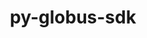 ---
title: "py-globus-sdk"
layout: cache
categories: [package, develop]
meta: {"versions": ["3.42.0"], "compilers": ["gcc@=11.4.0", "gcc@=9.4.0", "oneapi@=2024.2.0", "oneapi@=2024.2.1"], "oss": ["ubuntu20.04", "ubuntu22.04"], "platforms": ["linux"], "targets": ["neoverse_v1", "neoverse_v2", "ppc64le", "x86_64_v3"], "stacks": ["e4s", "e4s-neoverse-v2", "e4s-neoverse_v1", "e4s-oneapi", "e4s-power", "root"], "num_specs": 37, "num_specs_by_stack": {"root": 37, "e4s-power": 7, "e4s-neoverse_v1": 7, "e4s-neoverse-v2": 8, "e4s": 7, "e4s-oneapi": 8}}
spec_details: [{"hash": "a2c56g7lvmxvexwxkweqlq4pgs46as3g", "compiler": "gcc@=9.4.0", "versions": ["3.42.0"], "os": "ubuntu20.04", "platform": "linux", "target": "ppc64le", "variants": ["build_system=python_pip"], "stacks": ["root", "e4s-power"], "size": "-", "tarball": "https://binaries.spack.io/develop/build_cache/linux-ubuntu20.04-ppc64le/gcc-9.4.0/py-globus-sdk-3.42.0/linux-ubuntu20.04-ppc64le-gcc-9.4.0-py-globus-sdk-3.42.0-a2c56g7lvmxvexwxkweqlq4pgs46as3g.spack"}, {"hash": "jnydkg6oleb2hfjob2bmyx5nuwkql3bz", "compiler": "gcc@=9.4.0", "versions": ["3.42.0"], "os": "ubuntu20.04", "platform": "linux", "target": "ppc64le", "variants": ["build_system=python_pip"], "stacks": ["root", "e4s-power"], "size": "-", "tarball": "https://binaries.spack.io/develop/build_cache/linux-ubuntu20.04-ppc64le/gcc-9.4.0/py-globus-sdk-3.42.0/linux-ubuntu20.04-ppc64le-gcc-9.4.0-py-globus-sdk-3.42.0-jnydkg6oleb2hfjob2bmyx5nuwkql3bz.spack"}, {"hash": "zlslcvfu7zophehfzrm5q7kju6gebg5i", "compiler": "gcc@=9.4.0", "versions": ["3.42.0"], "os": "ubuntu20.04", "platform": "linux", "target": "ppc64le", "variants": ["build_system=python_pip"], "stacks": ["root", "e4s-power"], "size": "-", "tarball": "https://binaries.spack.io/develop/build_cache/linux-ubuntu20.04-ppc64le/gcc-9.4.0/py-globus-sdk-3.42.0/linux-ubuntu20.04-ppc64le-gcc-9.4.0-py-globus-sdk-3.42.0-zlslcvfu7zophehfzrm5q7kju6gebg5i.spack"}, {"hash": "6wviliybehl7gbscrnjjqnhrqfugoiht", "compiler": "gcc@=9.4.0", "versions": ["3.42.0"], "os": "ubuntu20.04", "platform": "linux", "target": "ppc64le", "variants": ["build_system=python_pip"], "stacks": ["root", "e4s-power"], "size": "-", "tarball": "https://binaries.spack.io/develop/build_cache/linux-ubuntu20.04-ppc64le/gcc-9.4.0/py-globus-sdk-3.42.0/linux-ubuntu20.04-ppc64le-gcc-9.4.0-py-globus-sdk-3.42.0-6wviliybehl7gbscrnjjqnhrqfugoiht.spack"}, {"hash": "xrddnahlb2y4hwpokzugedxnepu36xrs", "compiler": "gcc@=9.4.0", "versions": ["3.42.0"], "os": "ubuntu20.04", "platform": "linux", "target": "ppc64le", "variants": ["build_system=python_pip"], "stacks": ["root", "e4s-power"], "size": "-", "tarball": "https://binaries.spack.io/develop/build_cache/linux-ubuntu20.04-ppc64le/gcc-9.4.0/py-globus-sdk-3.42.0/linux-ubuntu20.04-ppc64le-gcc-9.4.0-py-globus-sdk-3.42.0-xrddnahlb2y4hwpokzugedxnepu36xrs.spack"}, {"hash": "lewxwtjovoiasoclamv4sbnvubkibz42", "compiler": "gcc@=9.4.0", "versions": ["3.42.0"], "os": "ubuntu20.04", "platform": "linux", "target": "ppc64le", "variants": ["build_system=python_pip"], "stacks": ["root", "e4s-power"], "size": "-", "tarball": "https://binaries.spack.io/develop/build_cache/linux-ubuntu20.04-ppc64le/gcc-9.4.0/py-globus-sdk-3.42.0/linux-ubuntu20.04-ppc64le-gcc-9.4.0-py-globus-sdk-3.42.0-lewxwtjovoiasoclamv4sbnvubkibz42.spack"}, {"hash": "eb2wbiv6xczthn6s7w7vmdaprldlryb3", "compiler": "gcc@=9.4.0", "versions": ["3.42.0"], "os": "ubuntu20.04", "platform": "linux", "target": "ppc64le", "variants": ["build_system=python_pip"], "stacks": ["root", "e4s-power"], "size": "-", "tarball": "https://binaries.spack.io/develop/build_cache/linux-ubuntu20.04-ppc64le/gcc-9.4.0/py-globus-sdk-3.42.0/linux-ubuntu20.04-ppc64le-gcc-9.4.0-py-globus-sdk-3.42.0-eb2wbiv6xczthn6s7w7vmdaprldlryb3.spack"}, {"hash": "2va4kfxvsf5g35rzdzde5dcs5mc5mn7g", "compiler": "gcc@=11.4.0", "versions": ["3.42.0"], "os": "ubuntu22.04", "platform": "linux", "target": "neoverse_v1", "variants": ["build_system=python_pip"], "stacks": ["root", "e4s-neoverse_v1"], "size": "-", "tarball": "https://binaries.spack.io/develop/build_cache/linux-ubuntu22.04-neoverse_v1/gcc-11.4.0/py-globus-sdk-3.42.0/linux-ubuntu22.04-neoverse_v1-gcc-11.4.0-py-globus-sdk-3.42.0-2va4kfxvsf5g35rzdzde5dcs5mc5mn7g.spack"}, {"hash": "z5dt4pjq3xfxbtjql4merj56mjn4l7xl", "compiler": "gcc@=11.4.0", "versions": ["3.42.0"], "os": "ubuntu22.04", "platform": "linux", "target": "neoverse_v1", "variants": ["build_system=python_pip"], "stacks": ["root", "e4s-neoverse_v1"], "size": "-", "tarball": "https://binaries.spack.io/develop/build_cache/linux-ubuntu22.04-neoverse_v1/gcc-11.4.0/py-globus-sdk-3.42.0/linux-ubuntu22.04-neoverse_v1-gcc-11.4.0-py-globus-sdk-3.42.0-z5dt4pjq3xfxbtjql4merj56mjn4l7xl.spack"}, {"hash": "xt2dzqgjmmn6hzubl5kx5ieltswqxixb", "compiler": "gcc@=11.4.0", "versions": ["3.42.0"], "os": "ubuntu22.04", "platform": "linux", "target": "neoverse_v1", "variants": ["build_system=python_pip"], "stacks": ["root", "e4s-neoverse_v1"], "size": "-", "tarball": "https://binaries.spack.io/develop/build_cache/linux-ubuntu22.04-neoverse_v1/gcc-11.4.0/py-globus-sdk-3.42.0/linux-ubuntu22.04-neoverse_v1-gcc-11.4.0-py-globus-sdk-3.42.0-xt2dzqgjmmn6hzubl5kx5ieltswqxixb.spack"}, {"hash": "wsyfzaf5m7chyi6ah3fdk4zwe7ts7xus", "compiler": "gcc@=11.4.0", "versions": ["3.42.0"], "os": "ubuntu22.04", "platform": "linux", "target": "neoverse_v1", "variants": ["build_system=python_pip"], "stacks": ["root", "e4s-neoverse_v1"], "size": "-", "tarball": "https://binaries.spack.io/develop/build_cache/linux-ubuntu22.04-neoverse_v1/gcc-11.4.0/py-globus-sdk-3.42.0/linux-ubuntu22.04-neoverse_v1-gcc-11.4.0-py-globus-sdk-3.42.0-wsyfzaf5m7chyi6ah3fdk4zwe7ts7xus.spack"}, {"hash": "ycgusqecnjkf3x5lobn266czartrtare", "compiler": "gcc@=11.4.0", "versions": ["3.42.0"], "os": "ubuntu22.04", "platform": "linux", "target": "neoverse_v1", "variants": ["build_system=python_pip"], "stacks": ["root", "e4s-neoverse_v1"], "size": "-", "tarball": "https://binaries.spack.io/develop/build_cache/linux-ubuntu22.04-neoverse_v1/gcc-11.4.0/py-globus-sdk-3.42.0/linux-ubuntu22.04-neoverse_v1-gcc-11.4.0-py-globus-sdk-3.42.0-ycgusqecnjkf3x5lobn266czartrtare.spack"}, {"hash": "tr2nmm6ia6ooigj7hiyuk33ehxqb2ath", "compiler": "gcc@=11.4.0", "versions": ["3.42.0"], "os": "ubuntu22.04", "platform": "linux", "target": "neoverse_v1", "variants": ["build_system=python_pip"], "stacks": ["root", "e4s-neoverse_v1"], "size": "-", "tarball": "https://binaries.spack.io/develop/build_cache/linux-ubuntu22.04-neoverse_v1/gcc-11.4.0/py-globus-sdk-3.42.0/linux-ubuntu22.04-neoverse_v1-gcc-11.4.0-py-globus-sdk-3.42.0-tr2nmm6ia6ooigj7hiyuk33ehxqb2ath.spack"}, {"hash": "q6bhajbz5j5hkrqajpwkokanzy7foluy", "compiler": "gcc@=11.4.0", "versions": ["3.42.0"], "os": "ubuntu22.04", "platform": "linux", "target": "neoverse_v1", "variants": ["build_system=python_pip"], "stacks": ["root", "e4s-neoverse_v1"], "size": "-", "tarball": "https://binaries.spack.io/develop/build_cache/linux-ubuntu22.04-neoverse_v1/gcc-11.4.0/py-globus-sdk-3.42.0/linux-ubuntu22.04-neoverse_v1-gcc-11.4.0-py-globus-sdk-3.42.0-q6bhajbz5j5hkrqajpwkokanzy7foluy.spack"}, {"hash": "aautsfyfgk4h2vib5fkismpvxi66dy46", "compiler": "gcc@=11.4.0", "versions": ["3.42.0"], "os": "ubuntu22.04", "platform": "linux", "target": "neoverse_v2", "variants": ["build_system=python_pip"], "stacks": ["root", "e4s-neoverse-v2"], "size": "-", "tarball": "https://binaries.spack.io/develop/build_cache/linux-ubuntu22.04-neoverse_v2/gcc-11.4.0/py-globus-sdk-3.42.0/linux-ubuntu22.04-neoverse_v2-gcc-11.4.0-py-globus-sdk-3.42.0-aautsfyfgk4h2vib5fkismpvxi66dy46.spack"}, {"hash": "em67b3a55euftdbzyjt3gtsj62zpkgzv", "compiler": "gcc@=11.4.0", "versions": ["3.42.0"], "os": "ubuntu22.04", "platform": "linux", "target": "neoverse_v2", "variants": ["build_system=python_pip"], "stacks": ["root", "e4s-neoverse-v2"], "size": "-", "tarball": "https://binaries.spack.io/develop/build_cache/linux-ubuntu22.04-neoverse_v2/gcc-11.4.0/py-globus-sdk-3.42.0/linux-ubuntu22.04-neoverse_v2-gcc-11.4.0-py-globus-sdk-3.42.0-em67b3a55euftdbzyjt3gtsj62zpkgzv.spack"}, {"hash": "let2d7o5utvivuyybh3mztmjtuvvemjg", "compiler": "gcc@=11.4.0", "versions": ["3.42.0"], "os": "ubuntu22.04", "platform": "linux", "target": "neoverse_v2", "variants": ["build_system=python_pip"], "stacks": ["root", "e4s-neoverse-v2"], "size": "-", "tarball": "https://binaries.spack.io/develop/build_cache/linux-ubuntu22.04-neoverse_v2/gcc-11.4.0/py-globus-sdk-3.42.0/linux-ubuntu22.04-neoverse_v2-gcc-11.4.0-py-globus-sdk-3.42.0-let2d7o5utvivuyybh3mztmjtuvvemjg.spack"}, {"hash": "jingccfbc7h34ymoi45swgnjcydc237n", "compiler": "gcc@=11.4.0", "versions": ["3.42.0"], "os": "ubuntu22.04", "platform": "linux", "target": "neoverse_v2", "variants": ["build_system=python_pip"], "stacks": ["root", "e4s-neoverse-v2"], "size": "-", "tarball": "https://binaries.spack.io/develop/build_cache/linux-ubuntu22.04-neoverse_v2/gcc-11.4.0/py-globus-sdk-3.42.0/linux-ubuntu22.04-neoverse_v2-gcc-11.4.0-py-globus-sdk-3.42.0-jingccfbc7h34ymoi45swgnjcydc237n.spack"}, {"hash": "7q5ger3ctdtgs7bbgdrooqfojzohkwgj", "compiler": "gcc@=11.4.0", "versions": ["3.42.0"], "os": "ubuntu22.04", "platform": "linux", "target": "neoverse_v2", "variants": ["build_system=python_pip"], "stacks": ["root", "e4s-neoverse-v2"], "size": "-", "tarball": "https://binaries.spack.io/develop/build_cache/linux-ubuntu22.04-neoverse_v2/gcc-11.4.0/py-globus-sdk-3.42.0/linux-ubuntu22.04-neoverse_v2-gcc-11.4.0-py-globus-sdk-3.42.0-7q5ger3ctdtgs7bbgdrooqfojzohkwgj.spack"}, {"hash": "zrowwcd3mtfkus2ahjquzxxm2atn2kko", "compiler": "gcc@=11.4.0", "versions": ["3.42.0"], "os": "ubuntu22.04", "platform": "linux", "target": "neoverse_v2", "variants": ["build_system=python_pip"], "stacks": ["root", "e4s-neoverse-v2"], "size": "-", "tarball": "https://binaries.spack.io/develop/build_cache/linux-ubuntu22.04-neoverse_v2/gcc-11.4.0/py-globus-sdk-3.42.0/linux-ubuntu22.04-neoverse_v2-gcc-11.4.0-py-globus-sdk-3.42.0-zrowwcd3mtfkus2ahjquzxxm2atn2kko.spack"}, {"hash": "nkapgei5dheh4myetqgomh3lvdmj5phy", "compiler": "gcc@=11.4.0", "versions": ["3.42.0"], "os": "ubuntu22.04", "platform": "linux", "target": "neoverse_v2", "variants": ["build_system=python_pip"], "stacks": ["root", "e4s-neoverse-v2"], "size": "-", "tarball": "https://binaries.spack.io/develop/build_cache/linux-ubuntu22.04-neoverse_v2/gcc-11.4.0/py-globus-sdk-3.42.0/linux-ubuntu22.04-neoverse_v2-gcc-11.4.0-py-globus-sdk-3.42.0-nkapgei5dheh4myetqgomh3lvdmj5phy.spack"}, {"hash": "xibkcd3astak2f3meu4aeqgo4edqemr2", "compiler": "gcc@=11.4.0", "versions": ["3.42.0"], "os": "ubuntu22.04", "platform": "linux", "target": "neoverse_v2", "variants": ["build_system=python_pip"], "stacks": ["root", "e4s-neoverse-v2"], "size": "-", "tarball": "https://binaries.spack.io/develop/build_cache/linux-ubuntu22.04-neoverse_v2/gcc-11.4.0/py-globus-sdk-3.42.0/linux-ubuntu22.04-neoverse_v2-gcc-11.4.0-py-globus-sdk-3.42.0-xibkcd3astak2f3meu4aeqgo4edqemr2.spack"}, {"hash": "sewqa5u5ath3odbbctn5p45mmooeay6r", "compiler": "gcc@=11.4.0", "versions": ["3.42.0"], "os": "ubuntu22.04", "platform": "linux", "target": "x86_64_v3", "variants": ["build_system=python_pip"], "stacks": ["root", "e4s"], "size": "-", "tarball": "https://binaries.spack.io/develop/build_cache/linux-ubuntu22.04-x86_64_v3/gcc-11.4.0/py-globus-sdk-3.42.0/linux-ubuntu22.04-x86_64_v3-gcc-11.4.0-py-globus-sdk-3.42.0-sewqa5u5ath3odbbctn5p45mmooeay6r.spack"}, {"hash": "a6z3niwn3v4zzdmutinwqbnhjc6272hv", "compiler": "gcc@=11.4.0", "versions": ["3.42.0"], "os": "ubuntu22.04", "platform": "linux", "target": "x86_64_v3", "variants": ["build_system=python_pip"], "stacks": ["root", "e4s"], "size": "-", "tarball": "https://binaries.spack.io/develop/build_cache/linux-ubuntu22.04-x86_64_v3/gcc-11.4.0/py-globus-sdk-3.42.0/linux-ubuntu22.04-x86_64_v3-gcc-11.4.0-py-globus-sdk-3.42.0-a6z3niwn3v4zzdmutinwqbnhjc6272hv.spack"}, {"hash": "mf2kssapw3zz63ioqzyxi7m2zukkhtlt", "compiler": "gcc@=11.4.0", "versions": ["3.42.0"], "os": "ubuntu22.04", "platform": "linux", "target": "x86_64_v3", "variants": ["build_system=python_pip"], "stacks": ["root", "e4s"], "size": "-", "tarball": "https://binaries.spack.io/develop/build_cache/linux-ubuntu22.04-x86_64_v3/gcc-11.4.0/py-globus-sdk-3.42.0/linux-ubuntu22.04-x86_64_v3-gcc-11.4.0-py-globus-sdk-3.42.0-mf2kssapw3zz63ioqzyxi7m2zukkhtlt.spack"}, {"hash": "w4boeq5nxjjkdafda7ezkfqi6n5g26ad", "compiler": "gcc@=11.4.0", "versions": ["3.42.0"], "os": "ubuntu22.04", "platform": "linux", "target": "x86_64_v3", "variants": ["build_system=python_pip"], "stacks": ["root", "e4s"], "size": "-", "tarball": "https://binaries.spack.io/develop/build_cache/linux-ubuntu22.04-x86_64_v3/gcc-11.4.0/py-globus-sdk-3.42.0/linux-ubuntu22.04-x86_64_v3-gcc-11.4.0-py-globus-sdk-3.42.0-w4boeq5nxjjkdafda7ezkfqi6n5g26ad.spack"}, {"hash": "5uxxjgbwaygpq7b6koxvo5rzcorlcam4", "compiler": "gcc@=11.4.0", "versions": ["3.42.0"], "os": "ubuntu22.04", "platform": "linux", "target": "x86_64_v3", "variants": ["build_system=python_pip"], "stacks": ["root", "e4s"], "size": "-", "tarball": "https://binaries.spack.io/develop/build_cache/linux-ubuntu22.04-x86_64_v3/gcc-11.4.0/py-globus-sdk-3.42.0/linux-ubuntu22.04-x86_64_v3-gcc-11.4.0-py-globus-sdk-3.42.0-5uxxjgbwaygpq7b6koxvo5rzcorlcam4.spack"}, {"hash": "rzsu7rntwi6ozz7i3dxerqqysyt4dhnp", "compiler": "gcc@=11.4.0", "versions": ["3.42.0"], "os": "ubuntu22.04", "platform": "linux", "target": "x86_64_v3", "variants": ["build_system=python_pip"], "stacks": ["root", "e4s"], "size": "-", "tarball": "https://binaries.spack.io/develop/build_cache/linux-ubuntu22.04-x86_64_v3/gcc-11.4.0/py-globus-sdk-3.42.0/linux-ubuntu22.04-x86_64_v3-gcc-11.4.0-py-globus-sdk-3.42.0-rzsu7rntwi6ozz7i3dxerqqysyt4dhnp.spack"}, {"hash": "7ocjictzsboekjcidqdwvmmr4dlwpnyc", "compiler": "gcc@=11.4.0", "versions": ["3.42.0"], "os": "ubuntu22.04", "platform": "linux", "target": "x86_64_v3", "variants": ["build_system=python_pip"], "stacks": ["root", "e4s"], "size": "-", "tarball": "https://binaries.spack.io/develop/build_cache/linux-ubuntu22.04-x86_64_v3/gcc-11.4.0/py-globus-sdk-3.42.0/linux-ubuntu22.04-x86_64_v3-gcc-11.4.0-py-globus-sdk-3.42.0-7ocjictzsboekjcidqdwvmmr4dlwpnyc.spack"}, {"hash": "m4rpo235tzoghjpfqtg7c7ijbmz3dgbl", "compiler": "oneapi@=2024.2.0", "versions": ["3.42.0"], "os": "ubuntu22.04", "platform": "linux", "target": "x86_64_v3", "variants": ["build_system=python_pip"], "stacks": ["root", "e4s-oneapi"], "size": "-", "tarball": "https://binaries.spack.io/develop/build_cache/linux-ubuntu22.04-x86_64_v3/oneapi-2024.2.0/py-globus-sdk-3.42.0/linux-ubuntu22.04-x86_64_v3-oneapi-2024.2.0-py-globus-sdk-3.42.0-m4rpo235tzoghjpfqtg7c7ijbmz3dgbl.spack"}, {"hash": "hxwrf5pdkrdrhk4jmjg25l54licyirj6", "compiler": "oneapi@=2024.2.1", "versions": ["3.42.0"], "os": "ubuntu22.04", "platform": "linux", "target": "x86_64_v3", "variants": ["build_system=python_pip"], "stacks": ["root", "e4s-oneapi"], "size": "-", "tarball": "https://binaries.spack.io/develop/build_cache/linux-ubuntu22.04-x86_64_v3/oneapi-2024.2.1/py-globus-sdk-3.42.0/linux-ubuntu22.04-x86_64_v3-oneapi-2024.2.1-py-globus-sdk-3.42.0-hxwrf5pdkrdrhk4jmjg25l54licyirj6.spack"}, {"hash": "me2jfsyulac3lbu6tikb25s5l3fujbpf", "compiler": "oneapi@=2024.2.1", "versions": ["3.42.0"], "os": "ubuntu22.04", "platform": "linux", "target": "x86_64_v3", "variants": ["build_system=python_pip"], "stacks": ["root", "e4s-oneapi"], "size": "-", "tarball": "https://binaries.spack.io/develop/build_cache/linux-ubuntu22.04-x86_64_v3/oneapi-2024.2.1/py-globus-sdk-3.42.0/linux-ubuntu22.04-x86_64_v3-oneapi-2024.2.1-py-globus-sdk-3.42.0-me2jfsyulac3lbu6tikb25s5l3fujbpf.spack"}, {"hash": "vnesckfpf4jld33ayu5f5bqmz2oji4el", "compiler": "oneapi@=2024.2.1", "versions": ["3.42.0"], "os": "ubuntu22.04", "platform": "linux", "target": "x86_64_v3", "variants": ["build_system=python_pip"], "stacks": ["root", "e4s-oneapi"], "size": "-", "tarball": "https://binaries.spack.io/develop/build_cache/linux-ubuntu22.04-x86_64_v3/oneapi-2024.2.1/py-globus-sdk-3.42.0/linux-ubuntu22.04-x86_64_v3-oneapi-2024.2.1-py-globus-sdk-3.42.0-vnesckfpf4jld33ayu5f5bqmz2oji4el.spack"}, {"hash": "xh3thnl5yvqzjl74i6lq322iymvt4r7f", "compiler": "oneapi@=2024.2.1", "versions": ["3.42.0"], "os": "ubuntu22.04", "platform": "linux", "target": "x86_64_v3", "variants": ["build_system=python_pip"], "stacks": ["root", "e4s-oneapi"], "size": "-", "tarball": "https://binaries.spack.io/develop/build_cache/linux-ubuntu22.04-x86_64_v3/oneapi-2024.2.1/py-globus-sdk-3.42.0/linux-ubuntu22.04-x86_64_v3-oneapi-2024.2.1-py-globus-sdk-3.42.0-xh3thnl5yvqzjl74i6lq322iymvt4r7f.spack"}, {"hash": "f2ndgspq3n5gywcvxguwc4isivlkxyr2", "compiler": "oneapi@=2024.2.1", "versions": ["3.42.0"], "os": "ubuntu22.04", "platform": "linux", "target": "x86_64_v3", "variants": ["build_system=python_pip"], "stacks": ["root", "e4s-oneapi"], "size": "-", "tarball": "https://binaries.spack.io/develop/build_cache/linux-ubuntu22.04-x86_64_v3/oneapi-2024.2.1/py-globus-sdk-3.42.0/linux-ubuntu22.04-x86_64_v3-oneapi-2024.2.1-py-globus-sdk-3.42.0-f2ndgspq3n5gywcvxguwc4isivlkxyr2.spack"}, {"hash": "w3rkcljoobjwpyas5h3btiuxpgbomaax", "compiler": "oneapi@=2024.2.1", "versions": ["3.42.0"], "os": "ubuntu22.04", "platform": "linux", "target": "x86_64_v3", "variants": ["build_system=python_pip"], "stacks": ["root", "e4s-oneapi"], "size": "-", "tarball": "https://binaries.spack.io/develop/build_cache/linux-ubuntu22.04-x86_64_v3/oneapi-2024.2.1/py-globus-sdk-3.42.0/linux-ubuntu22.04-x86_64_v3-oneapi-2024.2.1-py-globus-sdk-3.42.0-w3rkcljoobjwpyas5h3btiuxpgbomaax.spack"}, {"hash": "qfhervxroqigynps5llknrl7fxg5bd64", "compiler": "oneapi@=2024.2.1", "versions": ["3.42.0"], "os": "ubuntu22.04", "platform": "linux", "target": "x86_64_v3", "variants": ["build_system=python_pip"], "stacks": ["root", "e4s-oneapi"], "size": "-", "tarball": "https://binaries.spack.io/develop/build_cache/linux-ubuntu22.04-x86_64_v3/oneapi-2024.2.1/py-globus-sdk-3.42.0/linux-ubuntu22.04-x86_64_v3-oneapi-2024.2.1-py-globus-sdk-3.42.0-qfhervxroqigynps5llknrl7fxg5bd64.spack"}]
---